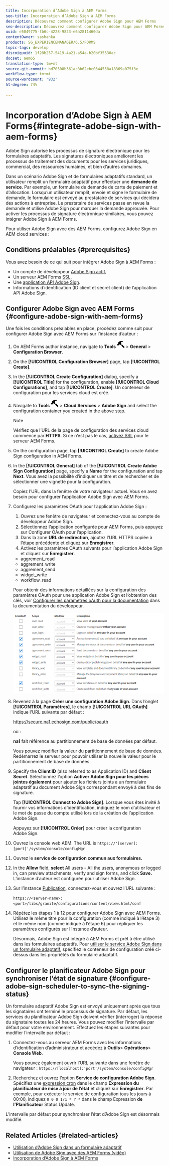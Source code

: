 ```yaml
---
title: Incorporation d’Adobe Sign à AEM Forms
seo-title: Incorporation d’Adobe Sign à AEM Forms
description: Découvrez comment configurer Adobe Sign pour AEM Forms
seo-description: Découvrez comment configurer Adobe Sign pour AEM Forms
uuid: e5049775-fb6c-4228-9823-e6a2811460da
contentOwner: sashanka
products: SG_EXPERIENCEMANAGER/6.5/FORMS
topic-tags: develop
discoiquuid: 1f28b257-5419-4a21-a54a-b20bf35530ac
docset: aem65
translation-type: tm+mt
source-git-commit: bd70508b361ac8b62ebc0344538a18369a075f3e
workflow-type: tm+mt
source-wordcount: '932'
ht-degree: 74%

---
```



# Incorporation d’Adobe Sign à AEM Forms{#integrate-adobe-sign-with-aem-forms}

Adobe Sign autorise les processus de signature électronique pour les formulaires adaptatifs. Les signatures électroniques améliorent les processus de traitement des documents pour les services juridiques, commercial, des ressources humaines, et bien d’autres domaines.

Dans un scénario Adobe Sign et de formulaires adaptatifs standard, un utilisateur remplit un formulaire adaptatif pour effectuer une **demande de service**. Par exemple, un formulaire de demande de carte de paiement et d’allocation. Lorsqu’un utilisateur remplit, envoie et signe le formulaire de demande, le formulaire est envoyé au prestataire de services qui décidera des actions à entreprise. Le prestataire de services passe en revue la demande et utilise Adobe Sign pour marquer la demande approuvée. Pour activer les processus de signature électronique similaires, vous pouvez intégrer Adobe Sign à AEM Forms.

Pour utiliser Adobe Sign avec des AEM Forms, configurez Adobe Sign en AEM cloud services :

## Conditions préalables {#prerequisites}

Vous avez besoin de ce qui suit pour intégrer Adobe Sign à AEM Forms :

* Un compte de développeur [Adobe Sign actif.](https://acrobat.adobe.com/fr/fr/why-adobe/developer-form.html)
* Un serveur AEM Forms [SSL](/help/sites-administering/ssl-by-default.md).
* Une [application API Adobe Sign](https://www.adobe.io/apis/documentcloud/sign/docs.html#!adobedocs/adobe-sign/master/gstarted/create_app.md).
* Informations d’identification (ID client et secret client) de l’application API Adobe Sign.

## Configurer Adobe Sign avec AEM Forms {#configure-adobe-sign-with-aem-forms}

Une fois les conditions préalables en place, procédez comme suit pour configurer Adobe Sign avec AEM Forms sur l’instance d’auteur :

1. On AEM Forms author instance, navigate to **Tools** ![hammer](assets/hammer.png) > **General** > **Configuration Browser**.
1. On the **[!UICONTROL Configuration Browser]** page, tap **[!UICONTROL Create]**.
1. In the **[!UICONTROL Create Configuration]** dialog, specify a **[!UICONTROL Title]** for the configuration, enable **[!UICONTROL Cloud Configurations]**, and tap **[!UICONTROL Create]**. Un conteneur de configuration pour les services cloud est créé.
1. Navigate to **Tools** ![hammer](assets/hammer.png) > **Cloud Services** > **Adobe Sign** and select the configuration container you created in the above step.

   >[!NOTE]
   >
   >Vérifiez que l’URL de la page de configuration des services cloud commence par **HTTPS**. Si ce n’est pas le cas, [activez SSL](/help/sites-administering/ssl-by-default.md) pour le serveur AEM Forms.

1. On the configuration page, tap **[!UICONTROL Create]** to create Adobe Sign configuration in AEM Forms.
1. In the **[!UICONTROL General]** tab of the **[!UICONTROL Create Adobe Sign Configuration]** page, specify a **Name** for the configuration and tap **Next**. Vous avez la possibilité d’indiquer un titre et de rechercher et de sélectionner une vignette pour la configuration.

   Copiez l’URL dans la fenêtre de votre navigateur actuel. Vous en avez besoin pour configurer l’application Adobe Sign avec AEM Forms.

1. Configurez les paramètres OAuth pour l’application Adobe Sign :

   1. Ouvrez une fenêtre de navigateur et connectez-vous au compte de développeur Adobe Sign.
   1. Sélectionnez l’application configurée pour AEM Forms, puis appuyez sur Configurer OAuth pour l’application.
   1. Dans la zone **URL de redirection**, ajoutez l’URL HTTPS copiée à l’étape précédente et cliquez sur **Enregistrer**.
   1. Activez les paramètres OAuth suivants pour l’application Adobe Sign et cliquez sur **Enregistrer**.
   * aggrement_read
   * aggrement_write
   * aggrement_send
   * widget_write
   * workflow_read

   Pour obtenir des informations détaillées sur la configuration des paramètres OAuth pour une application Adobe Sign et l’obtention des clés, voir [Configurer les paramètres oAuth pour la documentation](https://www.adobe.io/apis/documentcloud/sign/docs.html#!adobeio/adobeio-documentation/master/sign/gstarted/configure_oauth.md) dans la documentation du développeur.

   ![Configuration OAuth](assets/oauthconfig_new.png)

1. Revenez à la page **Créer une configuration Adobe Sign**. Dans l’onglet **[!UICONTROL Paramètres]**, le champ **[!UICONTROL URL OAuth]** indique l’URL suivante par défaut :

   https://secure.na1.echosign.com/public/oauth

   où :

   **na1** fait référence au partitionnement de base de données par défaut.

   Vous pouvez modifier la valeur du partitionnement de base de données. Redémarrez le serveur pour pouvoir utiliser la nouvelle valeur pour le partitionnement de base de données.

1. Specify the **Client ID** (also referred to as Application ID) and **Client Secret**. Sélectionnez l’option **Activer Adobe Sign pour les pièces jointes également** pour ajouter les fichiers joints à un formulaire adaptatif au document Adobe Sign correspondant envoyé à des fins de signature.

   Tap **[!UICONTROL Connect to Adobe Sign]**. Lorsque vous êtes invité à fournir vos informations d’identification, indiquez le nom d’utilisateur et le mot de passe du compte utilisé lors de la création de l’application Adobe Sign.

   Appuyez sur **[!UICONTROL Créer]** pour créer la configuration Adobe Sign.

1. Ouvrez la console web AEM. The URL is `https://'[server]:[port]'/system/console/configMgr`
1. Ouvrez le **service de configuration commun aux formulaires.**
1. In the **Allow** field, **select** All users - All the users, anonymous or logged in, can preview attachments, verify and sign forms, and click **Save.** L’instance d’auteur est configurée pour utiliser Adobe Sign.
1. Sur l’instance [Publication](/help/sites-deploying/deploy.md), connectez-vous et ouvrez l’URL suivante :

   `https://<server-name>:<port>/libs/granite/configurations/content/view.html/conf`

1. Répétez les étapes 1 à 12 pour configurer Adobe Sign avec AEM Forms. Utilisez le même titre pour la configuration (comme indiqué à l’étape 3) et le même nom (comme indiqué à l’étape 6) pour répliquer les paramètres configurés sur l’instance d’auteur.

   Désormais, Adobe Sign est intégré à AEM Forms et prêt à être utilisé dans les formulaires adaptatifs. Pour [utiliser le service Adobe Sign dans un formulaire adaptatif](../../forms/using/working-with-adobe-sign.md#configure-adobe-sign-for-an-adaptive-form), spécifiez le conteneur de configuration créé ci-dessus dans les propriétés du formulaire adaptatif.

## Configurer le planificateur Adobe Sign pour synchroniser l’état de signature {#configure-adobe-sign-scheduler-to-sync-the-signing-status}

Un formulaire adaptatif Adobe Sign est envoyé uniquement après que tous les signataires ont terminé le processus de signature. Par défaut, les services du planificateur Adobe Sign doivent vérifier (interroger) la réponse du signataire toutes les 24 heures. Vous pouvez modifier l’intervalle par défaut pour votre environnement. Effectuez les étapes suivantes pour modifier l’intervalle par défaut :

1. Connectez-vous au serveur AEM Forms avec les informations d’identification d’administrateur et accédez à **Outils**> **Opérations**> **Console Web**.

   Vous pouvez également ouvrir l’URL suivante dans une fenêtre de navigateur :
   `https://[localhost]:'port'/system/console/configMgr`

1. Recherchez et ouvrez l’option **Service de configuration Adobe Sign**. Spécifiez une [expression cron](https://en.wikipedia.org/wiki/Cron#CRON_expression) dans le champ **Expression du planificateur de mise à jour de l’état** et cliquez sur **Enregistrer**. Par exemple, pour exécuter le service de configuration tous les jours à 00:00, indiquez `0 0 0 1/1 * ? *` dans le champ Expression **de l’Planificateur** Status Update.

L’intervalle par défaut pour synchroniser l’état d’Adobe Sign est désormais modifié.

## Related Articles {#related-articles}

* [Utilisation d’Adobe Sign dans un formulaire adaptatif](../../forms/using/working-with-adobe-sign.md)
* [Utilisation de Adobe Sign avec des AEM Forms (vidéo)](https://helpx.adobe.com/experience-manager/kt/forms/using/adobe-sign-integration-feature-video.html)
* [Incorporation d’Adobe Sign à AEM Forms](../../forms/using/adobe-sign-integration-adaptive-forms.md)

